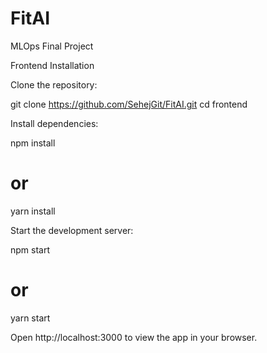 # FitAI
MLOps Final Project

Frontend Installation

Clone the repository:

git clone https://github.com/SehejGit/FitAI.git
cd frontend

Install dependencies:

npm install
# or
yarn install

Start the development server:

npm start
# or
yarn start

Open http://localhost:3000 to view the app in your browser.
